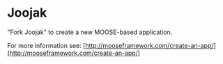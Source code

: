 Joojak
=====

"Fork Joojak" to create a new MOOSE-based application.

For more information see: [http://mooseframework.com/create-an-app/](http://mooseframework.com/create-an-app/)
